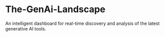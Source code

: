 # The-GenAi-Landscape
An intelligent dashboard for real-time discovery and analysis of the latest generative AI tools.
